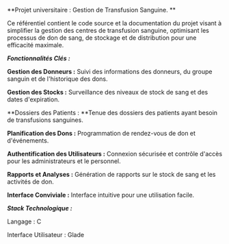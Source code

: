 
**Projet universitaire : Gestion de Transfusion Sanguine. **

Ce référentiel contient le code source et la documentation du projet visant à simplifier la gestion des centres de transfusion sanguine, optimisant les processus de don de sang, de stockage et de distribution pour une efficacité maximale.


**_Fonctionnalités Clés :_**

**Gestion des Donneurs :** Suivi des informations des donneurs, du groupe sanguin et de l'historique des dons.

**Gestion des Stocks :** Surveillance des niveaux de stock de sang et des dates d'expiration.

**Dossiers des Patients : **Tenue des dossiers des patients ayant besoin de transfusions sanguines.

**Planification des Dons :** Programmation de rendez-vous de don et d'événements.

**Authentification des Utilisateurs :** Connexion sécurisée et contrôle d'accès pour les administrateurs et le personnel.

**Rapports et Analyses :** Génération de rapports sur le stock de sang et les activités de don.

**Interface Conviviale :** Interface intuitive pour une utilisation facile.


_**Stack Technologique :**_

Langage : C

Interface Utilisateur  : Glade
